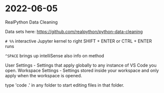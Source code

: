 # 2022-06-05
RealPython Data Cleaning

Data sets here: 
https://github.com/realpython/python-data-cleaning

`# %%`
interactive Jupyter kernel to right
SHIFT + ENTER or CTRL + ENTER runs

`^SPACE` 
brings up intelliSense
also info on method


User Settings - Settings that apply globally to any instance of VS Code you open.
Workspace Settings - Settings stored inside your workspace and only apply when the workspace is opened.

type 'code .' in any folder to start editing files in that folder.